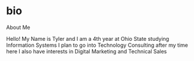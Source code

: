 # bio
About Me

Hello! My Name is Tyler and I am a 4th year at Ohio State studying Information Systems
I plan to go into Technology Consulting after my time here
I also have interests in Digital Marketing and Technical Sales
